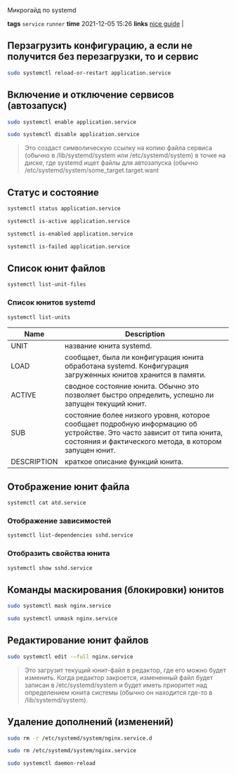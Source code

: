 Микрогайд по systemd

**tags** `service` `runner`
**time** 2021-12-05 15:26
**links** [nice guide](https://www.8host.com/blog/upravlenie-servisami-i-yunitami-systemd-s-pomoshhyu-systemctl/) |

## Перзагрузить конфигурацию, а если не получится без перезагрузки, то и сервис
```bash
sudo systemctl reload-or-restart application.service
```

## Включение и отключение сервисов (автозапуск)
```bash
sudo systemctl enable application.service

sudo systemctl disable application.service
```

> Это создаст символическую ссылку на копию файла сервиса (обычно в /lib/systemd/system или /etc/systemd/system) в точке на диске, где systemd ищет файлы для автозапуска (обычно /etc/systemd/system/some_target.target.want

## Статус и состояние
```bash
systemctl status application.service

systemctl is-active application.service

systemctl is-enabled application.service

systemctl is-failed application.service
```

## Список юнит файлов
```bash
systemctl list-unit-files
```

### Список юнитов systemd
```bash
systemctl list-units
```
|Name|Description|
|--|--|
|UNIT|название юнита systemd.| 
|LOAD|сообщает, была ли конфигурация юнита обработана systemd. Конфигурация загруженных юнитов хранится в памяти.|
|ACTIVE|сводное состояние юнита. Обычно это позволяет быстро определить, успешно ли запущен текущий юнит.|
|SUB|состояние более низкого уровня, которое сообщает подробную информацию об устройстве. Это часто зависит от типа юнита, состояния и фактического метода, в котором запущен юнит.|
|DESCRIPTION|краткое описание функций юнита.|

## Отображение юнит файла
```bash
systemctl cat atd.service
```

### Отображение зависимостей
```bash
systemctl list-dependencies sshd.service
```

### Отобразить свойства юнита
```bash
systemctl show sshd.service
````

## Команды маскирования (блокировки) юнитов
```bash
sudo systemctl mask nginx.service

sudo systemctl unmask nginx.service
```

## Редактирование юнит файлов
```bash
sudo systemctl edit -–full nginx.service
```
> Это загрузит текущий юнит-файл в редактор, где его можно будет изменить. Когда редактор закроется, измененный файл будет записан в /etc/systemd/system и будет иметь приоритет над определением юнита системы (обычно он находится где-то в /lib/systemd/system).

## Удаление дополнений (изменений)
```bash
sudo rm -r /etc/systemd/system/nginx.service.d

sudo rm /etc/systemd/system/nginx.service

sudo systemctl daemon-reload
```

